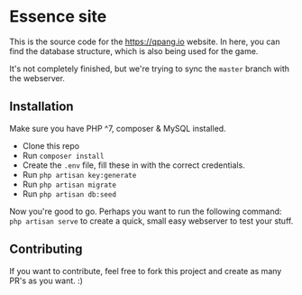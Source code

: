 # Essence site

This is the source code for the https://qpang.io website. In here, you can find the database structure, which is also being used for the game.

It's not completely finished, but we're trying to sync the `master` branch with the webserver.

## Installation

Make sure you have PHP ^7, composer & MySQL installed.

* Clone this repo
* Run `composer install`
* Create the `.env` file, fill these in with the correct credentials.
* Run `php artisan key:generate`
* Run `php artisan migrate`
* Run `php artisan db:seed`

Now you're good to go. Perhaps you want to run the following command: `php artisan serve` to create a quick, small easy webserver to test your stuff.

## Contributing

If you want to contribute, feel free to fork this project and create as many PR's as you want. :)


